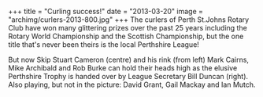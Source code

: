 +++
title = "Curling success!"
date = "2013-03-20"
image = "archimg/curlers-2013-800.jpg"
+++
The curlers of Perth St.Johns Rotary Club have won many glittering prizes over the past 25 years including the Rotary World Championship and the Scottish Championship, but the one title that's never been theirs is the local Perthshire League!

But now Skip Stuart Cameron (centre) and his rink (from left) Mark Cairns, Mike Archibald and Rob Burke can hold their heads high as the elusive Perthshire Trophy is handed over by League Secretary Bill Duncan (right). Also playing, but not in the picture: David Grant, Gail Mackay and Ian Mutch.
